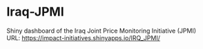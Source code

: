 # Iraq-JPMI
Shiny dashboard of the Iraq Joint Price Monitoring Initiative (JPMI) <br>
URL: https://impact-initiatives.shinyapps.io/IRQ_JPMI/

